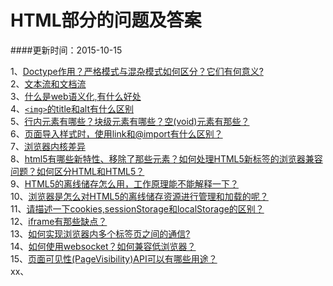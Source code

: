 # HTML部分的问题及答案
####更新时间：2015-10-15

1、[Doctype作用？严格模式与混杂模式如何区分？它们有何意义?](#Doctype作用？严格模式与混杂模式如何区分？它们有何意义?)  
2、[文本流和文档流](#文本流盒文档流)    
3、[什么是web语义化,有什么好处](#什么是web语义化,有什么好处)    
4、[`<img>`的title和alt有什么区别](#`<img>`的title和alt有什么区别)  
5、[行内元素有哪些？块级元素有哪些？空(void)元素有那些？](#行内元素有哪些？块级元素有哪些？空元素有那些？)  
6、[页面导入样式时，使用link和@import有什么区别？](#页面导入样式时，使用link和@import有什么区别？)  
7、[浏览器内核差异](#浏览器内核差异)   
8、[html5有哪些新特性、移除了那些元素？如何处理HTML5新标签的浏览器兼容问题？如何区分HTML和HTML5？](#html5有哪些新特性、移除了那些元素？如何处理HTML5新标签的浏览器兼容问题？如何区分HTML和HTML5？)  
9、[HTML5的离线储存怎么用，工作原理能不能解释一下？](#HTML5的离线储存怎么用，工作原理能不能解释一下？)  
10、[浏览器是怎么对HTML5的离线储存资源进行管理和加载的呢？](#浏览器是怎么对HTML5的离线储存资源进行管理和加载的呢？)  
11、[请描述一下cookies,sessionStorage和localStorage的区别？](#请描述一下cookies,sessionStorage和localStorage的区别？)  
12、[iframe有那些缺点？](#iframe有那些缺点？)  
13、[如何实现浏览器内多个标签页之间的通信? ](#如何实现浏览器内多个标签页之间的通信? )  
14、[如何使用websocket？如何兼容低浏览器？](#如何使用websocket？如何兼容低浏览器？)  
15、[页面可见性(PageVisibility)API可以有哪些用途？](#页面可见性(PageVisibility)API可以有哪些用途？)   
xx、[](#)  
